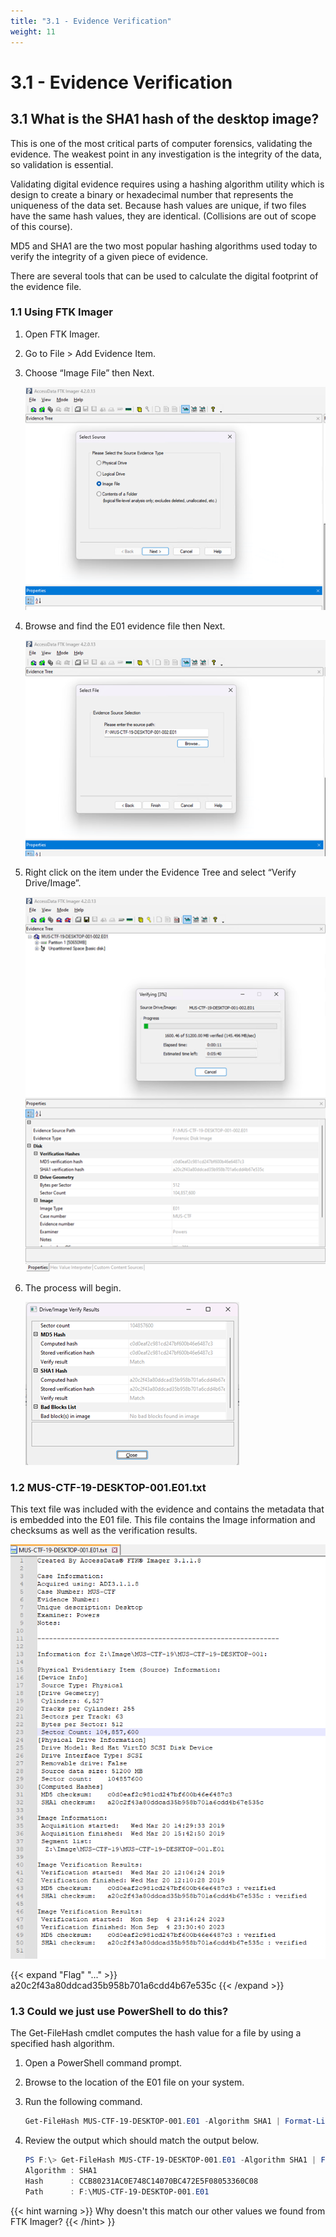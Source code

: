 ```yaml
---
title: "3.1 - Evidence Verification"
weight: 11
---
```


# 3.1 - Evidence Verification

## 3.1 What is the SHA1 hash of the desktop image?
This is one of the most critical parts of computer forensics, validating the evidence. The weakest point in any investigation is the integrity of the data, so validation is essential.

Validating digital evidence requires using a hashing algorithm utility which is design to create a binary or hexadecimal number that represents the uniqueness of the data set. Because hash values are unique, if two files have the same hash values, they are identical. (Collisions are out of scope of this course).

MD5 and SHA1 are the two most popular hashing algorithms used today to verify the integrity of a given piece of evidence.

There are several tools that can be used to calculate the digital footprint of the evidence file.

### 1.1 Using FTK Imager
1. Open FTK Imager.
2. Go to File > Add Evidence Item.
3. Choose “Image File” then Next.
 
    ![](<../images/3.1-FTK-image-verification-1.png>)

4. Browse and find the E01 evidence file then Next.

    ![](<../images/3.1-FTK-image-verification-2.png>)

5. Right click on the item under the Evidence Tree and select “Verify Drive/Image”.

    ![](<../images/3.1-FTK-image-verification-3.png>)

6. The process will begin.

    ![](<../images/3.1-FTK-image-verification-4.png>)

### 1.2 MUS-CTF-19-DESKTOP-001.E01.txt
This text file was included with the evidence and contains the metadata that is embedded into the E01 file. This file contains the Image information and checksums as well as the verification results.

![](<../images/3.1-text_file.png>)


{{< expand "Flag" "..." >}}
a20c2f43a80ddcad35b958b701a6cdd4b67e535c
{{< /expand >}}

### 1.3 Could we just use PowerShell to do this?
The Get-FileHash cmdlet computes the hash value for a file by using a specified hash algorithm. 
1. Open a PowerShell command prompt.
2. Browse to the location of the E01 file on your system.
3. Run the following command.

    ```PowerShell
    Get-FileHash MUS-CTF-19-DESKTOP-001.E01 -Algorithm SHA1 | Format-List
    ```

4. Review the output which should match the output below.

    ```PowerShell
    PS F:\> Get-FileHash MUS-CTF-19-DESKTOP-001.E01 -Algorithm SHA1 | Format-List
    Algorithm : SHA1
    Hash      : CCB80231AC0E748C14070BC472E5F08053360C08
    Path      : F:\MUS-CTF-19-DESKTOP-001.E01
    ```

{{< hint warning >}}
Why doesn't this match our other values we found from FTK Imager?
{{< /hint> }}